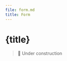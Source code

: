 ```yaml
---
file: form.md
title: Form
---
```


<script>
    import {Button} from '$lib'
</script>

# {title}

> 🚧 Under construction
